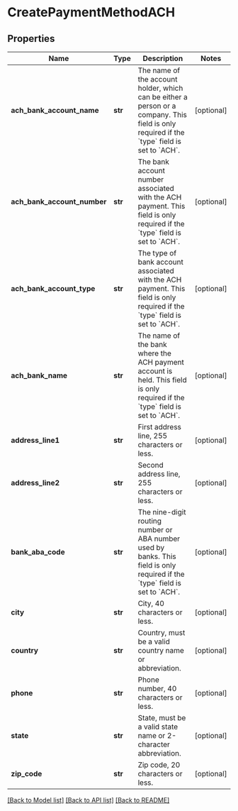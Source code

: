 # CreatePaymentMethodACH

## Properties
Name | Type | Description | Notes
------------ | ------------- | ------------- | -------------
**ach_bank_account_name** | **str** | The name of the account holder, which can be either a person or a company. This field is only required if the &#x60;type&#x60; field is set to &#x60;ACH&#x60;.  | [optional] 
**ach_bank_account_number** | **str** | The bank account number associated with the ACH payment. This field is only required if the &#x60;type&#x60; field is set to &#x60;ACH&#x60;.  | [optional] 
**ach_bank_account_type** | **str** | The type of bank account associated with the ACH payment. This field is only required if the &#x60;type&#x60; field is set to &#x60;ACH&#x60;.  | [optional] 
**ach_bank_name** | **str** | The name of the bank where the ACH payment account is held. This field is only required if the &#x60;type&#x60; field is set to &#x60;ACH&#x60;.  | [optional] 
**address_line1** | **str** | First address line, 255 characters or less.  | [optional] 
**address_line2** | **str** | Second address line, 255 characters or less.  | [optional] 
**bank_aba_code** | **str** | The nine-digit routing number or ABA number used by banks. This field is only required if the &#x60;type&#x60; field is set to &#x60;ACH&#x60;.  | [optional] 
**city** | **str** | City, 40 characters or less.       | [optional] 
**country** | **str** | Country, must be a valid country name or abbreviation.  | [optional] 
**phone** | **str** | Phone number, 40 characters or less.  | [optional] 
**state** | **str** | State, must be a valid state name or 2-character abbreviation.  | [optional] 
**zip_code** | **str** | Zip code, 20 characters or less.  | [optional] 

[[Back to Model list]](../README.md#documentation-for-models) [[Back to API list]](../README.md#documentation-for-api-endpoints) [[Back to README]](../README.md)


